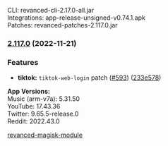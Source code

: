 CLI: revanced-cli-2.17.0-all.jar  
Integrations: app-release-unsigned-v0.74.1.apk  
Patches: revanced-patches-2.117.0.jar  

### [2.117.0](https://github.com/revanced/revanced-patches/compare/v2.116.0...v2.117.0) (2022-11-21)
### Features
* **tiktok:** `tiktok-web-login` patch ([#593](https://github.com/revanced/revanced-patches/issues/593)) ([233e578](https://github.com/revanced/revanced-patches/commit/233e578b4d1cd5e783369e0c855e8246d158f8ed))

  
**App Versions:**  
Music (arm-v7a): 5.31.50  
YouTube: 17.43.36  
Twitter: 9.65.5-release.0  
Reddit: 2022.43.0  

[revanced-magisk-module](https://github.com/j-hc/revanced-magisk-module)  
